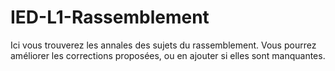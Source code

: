 # IED-L1-Rassemblement
Ici vous trouverez les annales des sujets du rassemblement. Vous pourrez améliorer les corrections proposées, ou en ajouter si elles sont manquantes.
